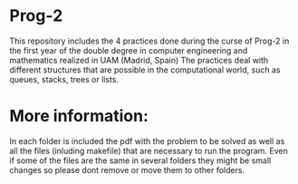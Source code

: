 # Prog-2
This repository includes the 4 practices done during the curse of Prog-2 in the first year of the double degree in 
computer engineering and mathematics realized in UAM (Madrid, Spain)
The practices deal with different structures that are possible in the computational world, such as queues, stacks, trees or lists.

# More information:
In each folder is included the pdf with the problem to be solved as well as all the files (inluding makefile) that are necessary to run the program.
Even if some of the files are the same in several folders they might be small changes so please dont remove or move them to other folders.
